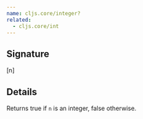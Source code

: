 ```yaml
---
name: cljs.core/integer?
related:
  - cljs.core/int
---
```


## Signature
[n]


## Details

Returns true if `n` is an integer, false otherwise.
